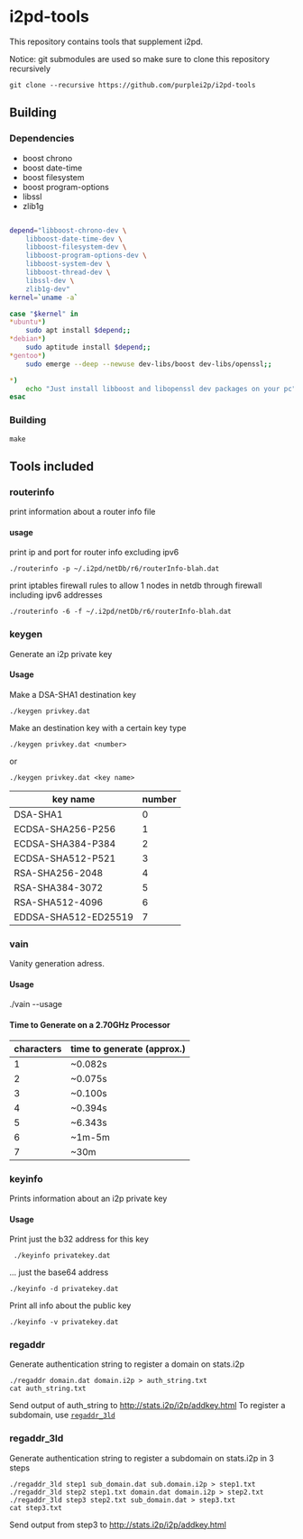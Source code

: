 # i2pd-tools

This repository contains tools that supplement i2pd.

Notice: git submodules are used so make sure to clone this repository recursively

    git clone --recursive https://github.com/purplei2p/i2pd-tools

## Building

### Dependencies

* boost chrono
* boost date-time
* boost filesystem
* boost program-options
* libssl
* zlib1g

```bash

depend="libboost-chrono-dev \
    libboost-date-time-dev \
    libboost-filesystem-dev \
    libboost-program-options-dev \
    libboost-system-dev \
    libboost-thread-dev \
    libssl-dev \
    zlib1g-dev"
kernel=`uname -a`

case "$kernel" in
*ubuntu*)
	sudo apt install $depend;;
*debian*)
	sudo aptitude install $depend;;
*gentoo*)
	sudo emerge --deep --newuse dev-libs/boost dev-libs/openssl;;

*)
	echo "Just install libboost and libopenssl dev packages on your pc";;
esac
```

### Building

    make

## Tools included

### routerinfo

print information about a router info file

#### usage


print ip and port for router info excluding ipv6

    ./routerinfo -p ~/.i2pd/netDb/r6/routerInfo-blah.dat

print iptables firewall rules to allow 1 nodes in netdb through firewall including ipv6 addresses

    ./routerinfo -6 -f ~/.i2pd/netDb/r6/routerInfo-blah.dat

### keygen

Generate an i2p private key

#### Usage

Make a DSA-SHA1 destination key

    ./keygen privkey.dat

Make an destination key with a certain key type

    ./keygen privkey.dat <number>

or

    ./keygen privkey.dat <key name>


| key name             | number |
| -------------------- | ------ |
| DSA-SHA1             | 0      |
| ECDSA-SHA256-P256    | 1      |
| ECDSA-SHA384-P384    | 2      |
| ECDSA-SHA512-P521    | 3      |
| RSA-SHA256-2048      | 4      |
| RSA-SHA384-3072      | 5      |
| RSA-SHA512-4096      | 6      |
| EDDSA-SHA512-ED25519 | 7      |

### vain

Vanity generation adress.

#### Usage

./vain --usage

#### Time to Generate on a 2.70GHz Processor
| characters| time to generate (approx.) |
| -------------------- | --------------- |
|         1 	       | ~0.082s	 |
|         2	       | ~0.075s	 |
|         3	       | ~0.100s	 |
|         4	       | ~0.394s	 |
|         5	       | ~6.343s	 |
|         6	       | ~1m-5m	 	 |
|         7	       | ~30m	 	 |

### keyinfo

Prints information about an i2p private key

#### Usage

Print just the b32 address for this key

     ./keyinfo privatekey.dat

... just the base64 address

    ./keyinfo -d privatekey.dat

Print all info about the public key

    ./keyinfo -v privatekey.dat

### regaddr

Generate authentication string to register a domain on stats.i2p

    ./regaddr domain.dat domain.i2p > auth_string.txt
    cat auth_string.txt

Send output of auth_string to http://stats.i2p/i2p/addkey.html
To register a subdomain, use [`regaddr_3ld`](#regaddr_3ld)

### regaddr_3ld

Generate authentication string to register a subdomain on stats.i2p in 3 steps

    ./regaddr_3ld step1 sub_domain.dat sub.domain.i2p > step1.txt
    ./regaddr_3ld step2 step1.txt domain.dat domain.i2p > step2.txt
    ./regaddr_3ld step3 step2.txt sub_domain.dat > step3.txt
    cat step3.txt

Send output from step3 to http://stats.i2p/i2p/addkey.html
